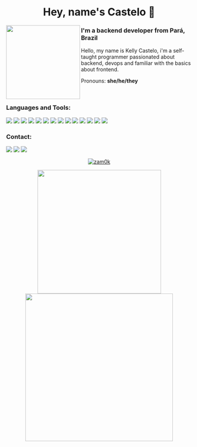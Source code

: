 <h1 align="center">Hey, name's Castelo 🏰</h1>
<img src="https://i.imgur.com/yaYoBia.png" width="200px" align ="left"/>
<h3 align="left">I'm a backend developer from Pará, Brazil</h3>


<p><span align="right">
 Hello, my name is Kelly Castelo, i'm a self-taught programmer passionated about backend, devops and familiar with the basics about frontend. 


 Pronouns: <b>she/he/they</b>

 </span>
</p>
<br/>
<h3 align="left">Languages and Tools:</h3>
<p align="left"><img src="https://img.shields.io/badge/html5-3e4772.svg?style=for-the-badge&logo=html5&logoColor=white"/> <img src="https://img.shields.io/badge/css3-3e4772.svg?style=for-the-badge&logo=css3&logoColor=white"/> <img src="https://img.shields.io/badge/JavaScript-3e4772?style=for-the-badge&logo=javascript&logoColor=white"/> <img src="https://img.shields.io/badge/Node.js-3e4772?style=for-the-badge&logo=node.js&logoColor=white"/> <img src="https://img.shields.io/badge/TypeScript-3e4772?style=for-the-badge&logo=typescript&logoColor=white"/> <img src="https://img.shields.io/badge/Express.js-3e4772?style=for-the-badge"/> <img src="https://img.shields.io/badge/PostgreSQL-3e4772?style=for-the-badge&logo=postgresql&logoColor=white"/> <img src="https://img.shields.io/badge/MongoDB-3e4772?style=for-the-badge&logo=mongodb&logoColor=white"/> <img src="https://img.shields.io/badge/docker-3e4772.svg?style=for-the-badge&logo=docker&logoColor=white"/> <img src="https://img.shields.io/badge/Postman-3e4772?style=for-the-badge&logo=postman&logoColor=white"/> <img src="https://img.shields.io/badge/-jest-3e4772?style=for-the-badge&logo=jest&logoColor=white"/> <img src="https://img.shields.io/badge/java-3e4772.svg?style=for-the-badge&logo=java&logoColor=white"/> <img src="https://img.shields.io/badge/spring-3e4772.svg?style=for-the-badge&logo=spring&logoColor=white"/> <img src="https://img.shields.io/badge/Apache%20Maven-3e4772?style=for-the-badge&logo=Apache%20Maven&logoColor=white"/></p>

<h3 align="left">Contact:</h3>
<p align="left"> <a href="https://twitter.com/zamok97" target="blank"><img src="https://img.shields.io/badge/Zamok97-3e4772.svg?style=for-the-badge&logo=Twitter&logoColor=white" /></a> <a href="mailto:kellyplcastelo@gmail.com" target="blank"><img src="https://img.shields.io/badge/Gmail-3e4772?style=for-the-badge&logo=gmail&logoColor=white"/></a> <a href="" target="blank"><img src="https://img.shields.io/badge/Zamok%231481-3e4772.svg?style=for-the-badge&logo=discord&logoColor=white"/></p>
 
 <p align="center"><img src="https://github-profile-trophy.vercel.app/?username=zam0k&theme=nord&no-bg=true&no-frame=true" alt="zam0k" /></a> </p>


<p align="center">
   <img align="center" width="335px" src="https://github-readme-stats.vercel.app/api/top-langs?username=zam0k&show_icons=true&theme=dark&locale=en&layout=compact"/>
   <img align="center" width="400px" src="https://github-readme-stats.vercel.app/api?username=zam0k&show_icons=true&theme=dark&locale=en" />
 

</p>
